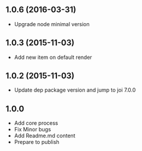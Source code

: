 ## 1.0.6 (2016-03-31)

- Upgrade node minimal version


## 1.0.3 (2015-11-03)

- Add new item on default render

## 1.0.2 (2015-11-03)

- Update dep package version and jump to joi 7.0.0

## 1.0.0

- Add core process
- Fix Minor bugs
- Add Readme.md content
- Prepare to publish
